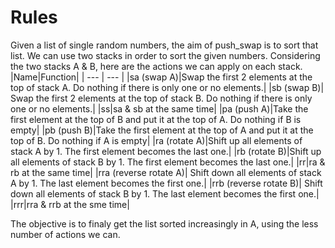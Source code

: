 # Rules
Given a list of single random numbers, the aim of push_swap is to sort that list.
We can use two stacks in order to sort the given numbers. Considering the two stacks A & B, here are the actions we can apply on each stack.
|Name|Function|
| --- | --- |
|sa (swap A)|Swap the first 2 elements at the top of stack A. Do nothing if there is only one or no elements.|
|sb (swap B)| Swap the first 2 elements at the top of stack B. Do nothing if there is only one or no elements.|
|ss|sa & sb at the same time|
|pa (push A)|Take the first element at the top of B and put it at the top of A. Do nothing if B is empty|
|pb (push B)|Take the first element at the top of A and put it at the top of B. Do nothing if A is empty|
|ra (rotate A)|Shift up all elements of stack A by 1. The first element becomes the last one.|
|rb (rotate B)|Shift up all elements of stack B by 1. The first element becomes the last one.|
|rr|ra & rb at the same time|
|rra (reverse rotate A)| Shift down all elements of stack A by 1. The last element becomes the first one.|
|rrb (reverse rotate B)| Shift down all elements of stack B by 1. The last element becomes the first one.|
|rrr|rra & rrb at the sme time|

The objective is to finaly get the list sorted increasingly in A, using the less number of actions we can.
